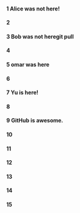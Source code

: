 #### 1 Alice was not here!
#### 2
#### 3 Bob was not heregit pull
#### 4
#### 5 omar was here
#### 6
#### 7 Yu is here!
#### 8
#### 9 GitHub is awesome. 
#### 10
#### 11
#### 12
#### 13
#### 14
#### 15